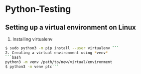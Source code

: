 # Python-Testing
## Setting up a virtual environment on Linux 
1. Installing virtualenv
```bash
$ sudo python3 -m pip install --user virtualenv ```
2. Creating a virtual environment using *venv*
```bash 
python3 -m venv /path/to/new/virtual/environment
$ python3 -m venv ptc```

